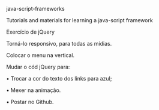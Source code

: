 java-script-frameworks

Tutorials and materials for learning a java-script framework

Exercício de jQuery

Torná-lo responsivo, para todas as mídias.

Colocar o menu na vertical.

Mudar o cód jQuery para:

• Trocar a cor do texto dos links para azul;

• Mexer na animação.

• Postar no Github.
